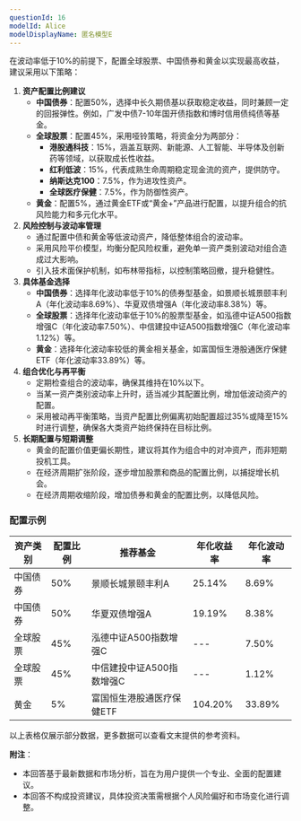 ```yaml
---
questionId: 16
modelId: Alice
modelDisplayName: 匿名模型E
---
```

在波动率低于10%的前提下，配置全球股票、中国债券和黄金以实现最高收益，建议采用以下策略：

1. **资产配置比例建议**
    - **中国债券**：配置50%，选择中长久期债基以获取稳定收益，同时兼顾一定的回报弹性。例如，广发中债7-10年国开债指数和博时信用债纯债等基金。
    - **全球股票**：配置45%，采用哑铃策略，将资金分为两部分：
        - **港股通科技**：15%，涵盖互联网、新能源、人工智能、半导体及创新药等领域，以获取成长性收益。
        - **红利低波**：15%，代表成熟生命周期稳定现金流的资产，提供防守。
        - **纳斯达克100**：7.5%，作为进攻性资产。
        - **全球医疗保健**：7.5%，作为防御性资产。
    - **黄金**：配置5%，通过黄金ETF或“黄金+”产品进行配置，以提升组合的抗风险能力和多元化水平。
2. **风险控制与波动率管理**
    - 通过配置中债和黄金等低波动资产，降低整体组合的波动率。
    - 采用风险平价模型，均衡分配风险权重，避免单一资产类别波动对组合造成过大影响。
    - 引入技术面保护机制，如布林带指标，以控制策略回撤，提升稳健性。
3. **具体基金选择**
    - **中国债券**：选择年化波动率低于10%的债券型基金，如景顺长城景颐丰利A（年化波动率8.69%）、华夏双债增强A（年化波动率8.38%）等。
    - **全球股票**：选择年化波动率低于10%的股票型基金，如泓德中证A500指数增强C（年化波动率7.50%）、中信建投中证A500指数增强C（年化波动率1.12%）等。
    - **黄金**：选择年化波动率较低的黄金相关基金，如富国恒生港股通医疗保健ETF（年化波动率33.89%）等。
4. **组合优化与再平衡**
    - 定期检查组合的波动率，确保其维持在10%以下。
    - 当某一资产类别波动率上升时，适当减少其配置比例，增加低波动资产的配置。
    - 采用被动再平衡策略，当资产配置比例偏离初始配置超过35%或降至15%时进行调整，确保各大类资产始终保持在目标比例。
5. **长期配置与短期调整**
    - 黄金的配置价值更偏长期性，建议将其作为组合中的对冲资产，而非短期投机工具。
    - 在经济周期扩张阶段，逐步增加股票和商品的配置比例，以捕捉增长机会。
    - 在经济周期收缩阶段，增加债券和黄金的配置比例，以降低风险。

### 配置示例

|资产类别|配置比例|推荐基金|年化收益率|年化波动率|
|---|---|---|---|---|
|中国债券|50%|景顺长城景颐丰利A|25.14%|8.69%|
|中国债券|50%|华夏双债增强A|19.19%|8.38%|
|全球股票|45%|泓德中证A500指数增强C|---|7.50%|
|全球股票|45%|中信建投中证A500指数增强C|---|1.12%|
|黄金|5%|富国恒生港股通医疗保健ETF|104.20%|33.89%|

以上表格仅展示部分数据，更多数据可以查看文末提供的参考资料。

**附注**：

- 本回答基于最新数据和市场分析，旨在为用户提供一个专业、全面的配置建议。
- 本回答不构成投资建议，具体投资决策需根据个人风险偏好和市场变化进行调整。